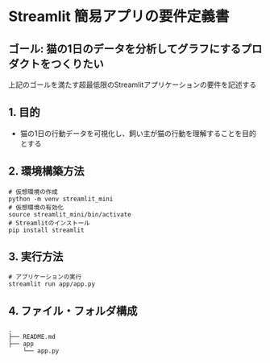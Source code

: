 # Streamlit 簡易アプリの要件定義書

## ゴール: 猫の1日のデータを分析してグラフにするプロダクトをつくりたい

上記のゴールを満たす超最低限のStreamlitアプリケーションの要件を記述する

## 1. 目的
- 猫の1日の行動データを可視化し、飼い主が猫の行動を理解することを目的とする

## 2. 環境構築方法
```
# 仮想環境の作成
python -m venv streamlit_mini
# 仮想環境の有効化
source streamlit_mini/bin/activate
# Streamlitのインストール
pip install streamlit
```

## 3. 実行方法
```
# アプリケーションの実行
streamlit run app/app.py
```

## 4. ファイル・フォルダ構成
```
.
├── README.md
├── app
    └── app.py
```
